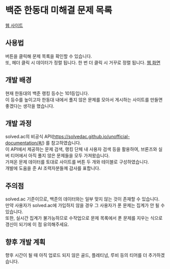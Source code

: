 # 백준 한동대 미해결 문제 목록

[웹 사이트](https://boj-hgu-unsolved.netlify.app/)

## 사용법

버튼을 클릭해 문제 목록을 확인할 수 있습니다.  
또, 헤더 클릭 시 데이터가 정렬 됩니다. 한 번 더 클릭 시 거꾸로 정렬 됩니다.
[웹 화면](./page.png)

## 개발 배경

현재 한동대의 백준 랭킹 등수는 101등입니다.  
이 등수를 높이고자 한동대 내에서 풀지 않은 문제를 모아서 게시하는 사이트를 만들면 좋겠다는 생각을 했습니다.

## 개발 과정

solved.ac의 비공식 API(https://solvedac.github.io/unofficial-documentation/#/) 를 참고하였습니다.  
이 API에서 제공하는 문제 검색, 랭킹 단체 내 사용자 검색 등을 활용하여, 브론즈와 실버 티어에서 아직 풀지 않은 문제들을 모두 가져왔습니다.  
가져온 문제 데이터를 토대로 사이트를 버튼 두 개와 테이블로 구성하였습니다.  
개발에 도움을 준 AI 조력자분들께 감사를 표합니다.

## 주의점

solved.ac 기준이므로, 백준의 데이터와는 일부 맞지 않는 것이 존재할 수 있습니다.  
만약 사용자가 solved.ac에 가입하지 않을 경우 그 사용자가 푼 문제는 집계가 안 될 수 있습니다.  
또한, 실시간 집계가 불가능하므로 수작업으로 문제 목록에서 푼 문제를 지우는 식으로 갱신이 되기에 이 점 유의해주세요.

## 향후 개발 계획

향후 시간이 될 때 아직 업로드 되지 않은 골드, 플레티넘, 루비 등의 티어를 더 추가하겠습니다.
